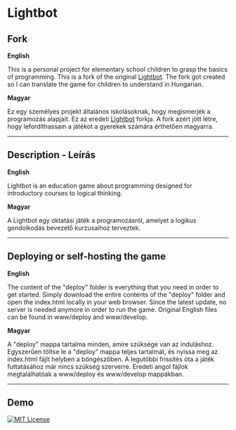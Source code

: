 # Lightbot
## Fork
__English__

This is a personal project for elementary school children to grasp the basics of programming.
This is a fork of the original [Lightbot](https://github.com/haan/Lightbot). The fork got created so I can translate the game for children to understand in Hungarian.

__Magyar__

Ez egy személyes projekt általános iskolásoknak, hogy megismerjék a programozás alapjait.
Ez az eredeti [Lightbot](https://github.com/haan/Lightbot) forkja. A fork azért jött létre, hogy lefordíthassam a játékot a gyerekek számára érthetően magyarra.

***

## Description - Leírás
__English__

Lightbot is an education game about programming designed for introductory courses to logical thinking.

__Magyar__

A Lightbot egy oktatási játék a programozásról, amelyet a logikus gondolkodás bevezető kurzusaihoz terveztek.

***

## Deploying or self-hosting the game
__English__

The content of the "deploy" folder is everything that you need in order to get started. Simply download the entire contents of the "deploy" folder and open the index.html locally in your web browser. 
Since the latest update, no server is needed anymore in order to run the game. Original English files can be found in www/deploy and www/develop.

__Magyar__

A "deploy" mappa tartalma minden, amire szüksége van az induláshoz. Egyszerűen töltse le a "deploy" mappa teljes tartalmát, és nyissa meg az index.html fájlt helyben a böngészőben. 
A legutóbbi frissítés óta a játék futtatásához már nincs szükség szerverre. Eredeti angol fájlok megtalálhatóak a www/deploy és www/develop mappákban.

***

## Demo



[![MIT License](https://img.shields.io/badge/License-MIT-green.svg)](https://choosealicense.com/licenses/mit/)